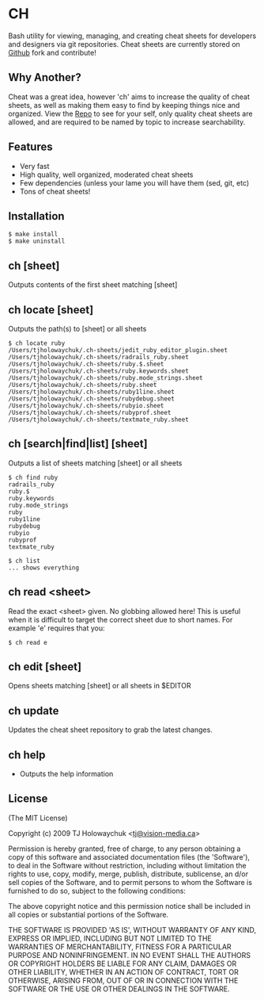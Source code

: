 
# CH

  Bash utility for viewing, managing, and creating cheat sheets for
  developers and designers via git repositories. Cheat sheets are 
  currently stored on [Github](http://github.com/visionmedia/ch-sheets)
  fork and contribute!
  
## Why Another?
  
  Cheat was a great idea, however 'ch' aims to increase the quality
  of cheat sheets, as well as making them easy to find by keeping
  things nice and organized. View the [Repo](http://github.com/visionmedia/ch-sheets)
  to see for your self, only quality cheat sheets are allowed, and 
  are required to be named by topic to increase searchability.
  
## Features

  * Very fast
  * High quality, well organized, moderated cheat sheets
  * Few dependencies (unless your lame you will have them (sed, git, etc)
  * Tons of cheat sheets!
  
## Installation

    $ make install
    $ make uninstall
    
## ch [sheet]

Outputs contents of the first sheet matching [sheet]
  
## ch locate [sheet]

Outputs the path(s) to [sheet] or all sheets
    
    $ ch locate ruby
    /Users/tjholowaychuk/.ch-sheets/jedit_ruby_editor_plugin.sheet
    /Users/tjholowaychuk/.ch-sheets/radrails_ruby.sheet
    /Users/tjholowaychuk/.ch-sheets/ruby.$.sheet
    /Users/tjholowaychuk/.ch-sheets/ruby.keywords.sheet
    /Users/tjholowaychuk/.ch-sheets/ruby.mode_strings.sheet
    /Users/tjholowaychuk/.ch-sheets/ruby.sheet
    /Users/tjholowaychuk/.ch-sheets/ruby1line.sheet
    /Users/tjholowaychuk/.ch-sheets/rubydebug.sheet
    /Users/tjholowaychuk/.ch-sheets/rubyio.sheet
    /Users/tjholowaychuk/.ch-sheets/rubyprof.sheet
    /Users/tjholowaychuk/.ch-sheets/textmate_ruby.sheet

## ch [search|find|list] [sheet]

Outputs a list of sheets matching [sheet] or all sheets

    $ ch find ruby
    radrails_ruby
    ruby.$
    ruby.keywords
    ruby.mode_strings
    ruby
    ruby1line
    rubydebug
    rubyio
    rubyprof
    textmate_ruby
    
    $ ch list
    ... shows everything
    
## ch read &lt;sheet&gt;

Read the exact &lt;sheet&gt; given. No globbing allowed here!
This is useful when it is difficult to target the correct sheet
due to short names. For example 'e' requires that you:

    $ ch read e
    
## ch edit [sheet]

Opens sheets matching [sheet] or all sheets in $EDITOR

## ch update

Updates the cheat sheet repository to grab the latest changes.
    
## ch help

  * Outputs the help information

## License

(The MIT License)

Copyright (c) 2009 TJ Holowaychuk &lt;tj@vision-media.ca&gt;

Permission is hereby granted, free of charge, to any person obtaining
a copy of this software and associated documentation files (the
'Software'), to deal in the Software without restriction, including
without limitation the rights to use, copy, modify, merge, publish,
distribute, sublicense, an d/or sell copies of the Software, and to
permit persons to whom the Software is furnished to do so, subject to
the following conditions:

The above copyright notice and this permission notice shall be
included in all copies or substantial portions of the Software.

THE SOFTWARE IS PROVIDED 'AS IS', WITHOUT WARRANTY OF ANY KIND,
EXPRESS OR IMPLIED, INCLUDING BUT NOT LIMITED TO THE WARRANTIES OF
MERCHANTABILITY, FITNESS FOR A PARTICULAR PURPOSE AND NONINFRINGEMENT.
IN NO EVENT SHALL THE AUTHORS OR COPYRIGHT HOLDERS BE LIABLE FOR ANY
CLAIM, DAMAGES OR OTHER LIABILITY, WHETHER IN AN ACTION OF CONTRACT,
TORT OR OTHERWISE, ARISING FROM, OUT OF OR IN CONNECTION WITH THE
SOFTWARE OR THE USE OR OTHER DEALINGS IN THE SOFTWARE.
